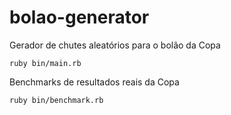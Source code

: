 bolao-generator
===============

Gerador de chutes aleatórios para o bolão da Copa

    ruby bin/main.rb

Benchmarks de resultados reais da Copa

    ruby bin/benchmark.rb
